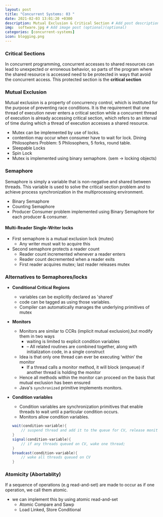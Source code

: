 ```yaml
---
layout: post
title: "Concurrent Systems: 03 "
date: 2021-02-03 13:01:20 +0300
description: Mutual Exclusion & Critical Section # Add post description (optional)
img:  software.jpg # Add image post (optional)(optional)
categories: [concurrent-systems]
icon: blogging.png
---
```


### Critical Sections
In concurrent programming, concurrent accesses to shared resources can lead to unexpected or erroneous behavior, so parts of the program where the shared resource is accessed need to be protected in ways that avoid the concurrent access. This protected section is the **critical section**

### Mutual Exclusion
Mutual exclusion is a property of concurrency control, which is instituted for the purpose of preventing race conditions. It is the requirement that one thread of execution never enters a critical section while a concurrent thread of execution is already accessing critical section, which refers to an interval of time during which a thread of execution accesses a shared resource.
 - Mutex can be implemented by use of locks.
 - contention may occur when consumer have to wait for lock. Dining Philosophers Problem: 5 Philosophers, 5 forks, round table.
 - Sleepable Locks
 - Spin Lock
 - Mutex is implemented using binary semaphore. (sem -> locking objects)

### Semaphore
Semaphore is simply a variable that is non-negative and shared between threads. This variable is used to solve the critical section problem and to achieve process synchronization in the multiprocessing environment. 
 - Binary Semaphore
 - Counting Semaphore
 - Producer Consumer problem implemented using Binary Semaphore for each producer & consumer.

#### Multi-Reader Single-Writer locks
- First semaphore is a mutual exclusion lock (mutex)
    - Any writer must wait to acquire this
- Second semaphore protects a reader count
    - Reader count incremented whenever a reader enters
    - Reader count decremented when a reader exits
    - First reader acquires mutex; last reader releases mutex

### Alternatives to Semaphores/locks
- **Conditional Critical Regions**
    - variables can be explicitly declared as 'shared'
    - code can be tagged as using those variables.
    - Compiler can automatically manages the underlying primitives of mutex 

- **Monitors**
    - Monitors are similar to CCRs (implicit mutual exclusion),but modify them in two ways
        - waiting is limited to explicit condition variables
        - – All related routines are combined together, along with initialization code, in a single construct
    - Idea is that only one thread can ever be executing ‘within’ the monitor
        - If a thread calls a monitor method, it will block (enqueue) if another thread is holding the monitor
    - Hence all methods within the monitor can proceed on the basis that mutual exclusion has been ensured
    - Java's `synchronized` primitive implements monitors.

- **Condition variables**
    - Condition variables are synchronization primitives that enable threads to wait until a particular condition occurs.
    - Monitors allow condition variables.
    ```java
    wait(condition-variable){
        // suspend thread and add it to the queue for CV, release monitor lock
    }
    signal(condition-variable){
        // if any threads queued on CV, wake one thread;
    }
    broadcast(condition-variable){
        // wake all threads queued on CV
    }
    ```

### Atomicity (Abortablity)
If a sequence of operations (e.g read-and-set) are made to occur as if one operation, we call them atomic.
- we can implement this by using atomic read-and-set
    - Atomic Compare and Sawp
    - Load Linked, Store Conditional

